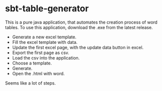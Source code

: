 # sbt-table-generator
 
This is a pure java application, that automates the creation process of word tables. 
To use this application, download the .exe from the latest release.

- Generate a new excel template.
- Fill the excel template with data.
- Update the first excel page, with the update data button in excel.
- Export the first page as csv.
- Load the csv into the application.
- Choose a template.
- Generate. 
- Open the .html with word.

Seems like a lot of steps.
